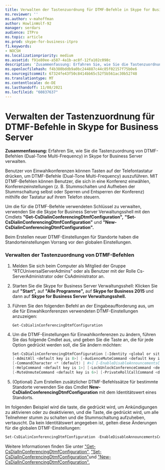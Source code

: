 ```yaml
---
title: Verwalten der Tastenzuordnung für DTMF-Befehle in Skype for Business Server
ms.reviewer: ''
ms.author: v-mahoffman
author: HowlinWolf-92
manager: serdars
audience: ITPro
ms.topic: article
ms.prod: skype-for-business-itpro
f1.keywords:
- NOCSH
ms.localizationpriority: medium
ms.assetid: f91e80ee-a587-4a1b-ac8f-12fa102c098c
description: 'Zusammenfassung: Erfahren Sie, wie Sie die Tastenzuordnung von DTMF-Befehlen (Dual-Tone Multi-Frequency) in Skype for Business Server verwalten.'
ms.openlocfilehash: f4b380bddb9a0bc244887c44c85f02157f75b0e6
ms.sourcegitcommit: 67324fe43f50c8414bb65c52f5b561ac30b52748
ms.translationtype: MT
ms.contentlocale: de-DE
ms.lasthandoff: 11/08/2021
ms.locfileid: "60837637"
---
```

# <a name="manage-key-mapping-for-dtmf-commands-in-skype-for-business-server"></a>Verwalten der Tastenzuordnung für DTMF-Befehle in Skype for Business Server
 
**Zusammenfassung:** Erfahren Sie, wie Sie die Tastenzuordnung von DTMF-Befehlen (Dual-Tone Multi-Frequency) in Skype for Business Server verwalten.
  
Benutzer von Einwahlkonferenzen können Tasten auf der Telefontastatur drücken, um DTMF-Befehle (Dual-Tone Multi-Frequency) auszuführen. MIT DTMF-Befehlen können Benutzer, die sich in eine Konferenz einwählen, Konferenzeinstellungen (z. B. Stummschalten und Aufheben der Stummschaltung selbst oder Sperren und Entsperren der Konferenz) mithilfe der Tastatur auf ihrem Telefon steuern. 
  
Um die für die DTMF-Befehle verwendeten Schlüssel zu verwalten, verwenden Sie die Skype for Business Server Verwaltungsshell mit den Cmdlets **"Get-CsDialinConferencingDtmfConfiguration",** **"Set-CsDialinConferencingDtmfConfiguration"** und **"New-CsDialinConferencingDtmfConfiguration".**
  
Beim Erstellen neuer DTMF-Einstellungen für Standorte haben die Standorteinstellungen Vorrang vor den globalen Einstellungen. 

### <a name="manage-the-key-mapping-of-dtmf-commands"></a>Verwalten der Tastenzuordnung von DTMF-Befehlen

1. Melden Sie sich beim Computer als Mitglied der Gruppe "RTCUniversalServerAdmins" oder als Benutzer mit der Rolle Cs-ServerAdministrator oder CsAdministrator an.
    
2. Starten Sie die Skype for Business Server Verwaltungsshell: Klicken Sie auf **"Start",** auf **"Alle Programme",** auf **Skype for Business 2015** und dann auf **Skype for Business Server Verwaltungsshell.**
    
3. Führen Sie den folgenden Befehl an der Eingabeaufforderung aus, um die für Einwahlkonferenzen verwendeten DTMF-Einstellungen anzuzeigen:
    
   ```PowerShell
   Get-CsDialinConferencingDtmfConfiguration
   ```

4. Um die DTMF-Einstellungen für Einwahlkonferenzen zu ändern, führen Sie das folgende Cmdlet aus, und geben Sie die Taste an, die für jede Option gedrückt werden soll, die Sie ändern möchten:
    
   ```PowerShell
   Set-CsDialinConferencingDtmfConfiguration [-Identity <global or site collection to be changed>]
   [-AdmitAll <default key is 8>] [-AudienceMuteCommand <default key is 4>]
   [-CommandCharacter <* (default) | #>] [-EnableDisableAnnouncementsCommand <default key is 9>]
   [-HelpCommand <default key is 1>] [-LockUnlockConferenceCommand <default key is 7>]
   [-MuteUnmuteCommand <default key is 6>] [-PrivateRollCallCommand <default key is 3>]
   ```

5. (Optional) Zum Erstellen zusätzlicher DTMF-Befehlssätze für bestimmte Standorte verwenden Sie das Cmdlet **New-CsDialinConferencingDtmfConfiguration** mit dem Identitätswert eines Standorts.
    
Im folgenden Beispiel wird die taste, die gedrückt wird, um Ankündigungen zu aktivieren oder zu deaktivieren, und die Taste, die gedrückt wird, um alle Teilnehmer stumm zu schalten und die Stummschaltung aufzuheben, vertauscht. Da kein Identitätswert angegeben ist, gelten diese Änderungen für die globalen DTMF-Einstellungen:
  
```PowerShell
Set-CsDialinConferencingDtmfConfiguration -EnableDisableAnnouncementsCommand 4 -AudienceMuteCommand 9
```

Weitere Informationen finden Sie unter ["Get-CsDialInConferencingDtmfConfiguration",](/powershell/module/skype/get-csdialinconferencingdtmfconfiguration?view=skype-ps) ["Set-CsDialInConferencingDtmfConfiguration"](/powershell/module/skype/set-csdialinconferencingdtmfconfiguration?view=skype-ps)und ["New-CsDialInConferencingDtmfConfiguration".](/powershell/module/skype/new-csdialinconferencingdtmfconfiguration?view=skype-ps)
